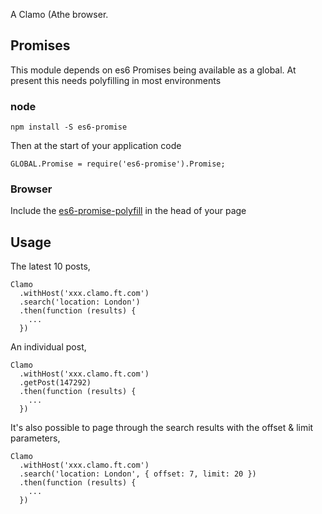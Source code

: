 A Clamo (Athe browser.

## Promises

This module depends on es6 Promises being available as a global. At present this needs polyfilling in most environments

### node

    npm install -S es6-promise

Then at the start of your application code

    GLOBAL.Promise = require('es6-promise').Promise;


### Browser

Include the [es6-promise-polyfill](http://s3.amazonaws.com/es6-promises/promise-1.0.0.min.js) in the head of your page

## Usage

The latest 10 posts,

```
Clamo
  .withHost('xxx.clamo.ft.com')
  .search('location: London')
  .then(function (results) {
    ...
  })
```

An individual post,

```
Clamo
  .withHost('xxx.clamo.ft.com')
  .getPost(147292)
  .then(function (results) {
    ...
  })
```

It's also possible to page through the search results with the offset & limit parameters,

```
Clamo
  .withHost('xxx.clamo.ft.com')
  .search('location: London', { offset: 7, limit: 20 })
  .then(function (results) {
    ...
  })
```
